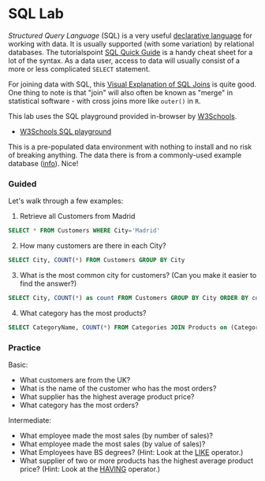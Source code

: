 # SQL Lab

_Structured Query Language_ (SQL) is a very useful [declarative language](http://en.wikipedia.org/wiki/Declarative_programming) for working with data. It is usually supported (with some variation) by relational databases. The tutorialspoint [SQL Quick Guide](http://www.tutorialspoint.com/sql/sql-quick-guide.htm) is a handy cheat sheet for a lot of the syntax. As a data user, access to data will usually consist of a more or less complicated `SELECT` statement.

For joining data with SQL, this [Visual Explanation of SQL Joins](http://blog.codinghorror.com/a-visual-explanation-of-sql-joins/) is quite good. One thing to note is that "join" will also often be known as "merge" in statistical software - with cross joins more like `outer()` in `R`.

This lab uses the SQL playground provided in-browser by [W3Schools](http://www.w3schools.com/).

 * [W3Schools SQL playground](http://www.w3schools.com/sql/trysql.asp?filename=trysql_select_all)

This is a pre-populated data environment with nothing to install and no risk of breaking anything. The data there is from a commonly-used example database ([info](http://northwinddatabase.codeplex.com/)). Nice!


### Guided

Let's walk through a few examples:

1) Retrieve all Customers from Madrid

```sql
SELECT * FROM Customers WHERE City='Madrid'
```

2) How many customers are there in each City?

```sql
SELECT City, COUNT(*) FROM Customers GROUP BY City
```

3) What is the most common city for customers? (Can you make it easier to find the answer?)

```sql
SELECT City, COUNT(*) as count FROM Customers GROUP BY City ORDER BY count DESC
```

4) What category has the most products?

```sql
SELECT CategoryName, COUNT(*) FROM Categories JOIN Products on (Categories.CategoryID = Products.CategoryID) GROUP BY CategoryName
```


### Practice

Basic:

 * What customers are from the UK?
 * What is the name of the customer who has the most orders?
 * What supplier has the highest average product price?
 * What category has the most orders?

Intermediate:

 * What employee made the most sales (by number of sales)?
 * What employee made the most sales (by value of sales)?
 * What Employees have BS degrees? (Hint: Look at the [LIKE](http://www.w3schools.com/sql/sql_like.asp) operator.)
 * What supplier of two or more products has the highest average product price? (Hint: Look at the [HAVING](http://www.w3schools.com/sql/sql_having.asp) operator.)
